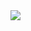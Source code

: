 <img src="https://capsule-render.vercel.app/api?type=wave&color=001F3F&height=300&section=header&text=Welcome%20to%20Heejin's%20GitHub&fontSize=50&fontColor=ffffff&font=mono" />
